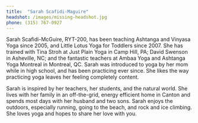 ```yaml
---
title:  "Sarah Scafidi-Maguire"
headshot: /images/missing-headshot.jpg
phone: (315) 767-0927
---
```

Sarah Scafidi-McGuire, RYT-200, has been teaching Ashtanga and Vinyasa Yoga since 2005, and Little Lotus Yoga for Toddlers since 2007. She has trained with Tina Stroh at Just Plain Yoga in Camp Hill, PA; David Swenson in Asheville, NC; and the fantastic teachers at Ambaa Yoga and Ashtanga Yoga Montreal in Montreal, QC. Sarah was introduced to yoga by her mom while in high school, and has been practicing ever since. She likes the way practicing yoga leaves her feeling completely content.

Sarah is inspired by her teachers, her students, and the natural world. She lives with her family in an off-the-grid, energy efficient home in Canton and spends most days with her husband and two sons. Sarah enjoys the outdoors, especially running, going to the beach, and rock and ice climbing. She loves yoga and hopes to share her love with you.

